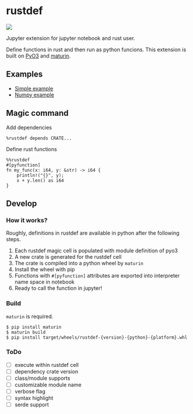 # rustdef

![](https://github.com/emakryo/rustdef/workflows/Test/badge.svg?branch=master)

Jupyter extension for jupyter notebook and rust user.

Define functions in rust and then run as python funcions.
This extension is built on [PyO3](https://github.com/PyO3/pyo3) and
[maturin](https://github.com/PyO3/maturin).

## Examples

- [Simple example](examples/simple.ipynb)
- [Numpy example](examples/numpy.ipynb)

## Magic command

Add dependencies
```
%rustdef depends CRATE...
```

Define rust functions
```
%%rustdef
#[pyfunction]
fn my_func(x: i64, y: &str) -> i64 {
    println!("{}", y);
    x + y.len() as i64
}
```
## Develop

### How it works?

Roughly, definitions in rustdef are available in python after the following steps.

1. Each rustdef magic cell is populated with module definition of pyo3
2. A new crate is generated for the rustdef cell 
3. The crate is compiled into a python wheel by `maturin`
4. Install the wheel with pip
5. Functions with `#[pyfunction]` attributes are exported into interpreter name space in notebook
6. Ready to call the function in jupyter!

### Build

`maturin` is required.

```shell script
$ pip install maturin
$ maturin build
$ pip install target/wheels/rustdef-{version}-{python}-{platform}.whl
```

### ToDo

- [ ] execute within rustdef cell
- [ ] dependency crate version
- [ ] class/module supports
- [ ] customizable module name
- [ ] verbose flag
- [ ] syntax highlight
- [ ] serde support
